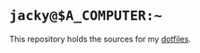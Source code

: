 # `jacky@$A_COMPUTER:~`

This repository holds the sources for my [dotfiles][1].

[1]: https://dotfiles.github.io/
